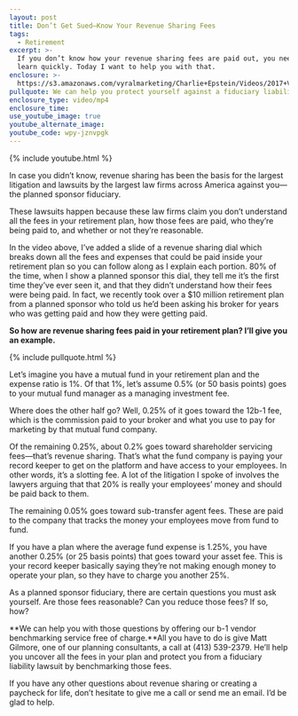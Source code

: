 ```yaml
---
layout: post
title: Don’t Get Sued—Know Your Revenue Sharing Fees
tags:
  - Retirement
excerpt: >-
  If you don’t know how your revenue sharing fees are paid out, you need to
  learn quickly. Today I want to help you with that.
enclosure: >-
  https://s3.amazonaws.com/vyralmarketing/Charlie+Epstein/Videos/2017+Videos/Automatic+Rebalancing+-+The+401K+Coach.mp4
pullquote: We can help you protect yourself against a fiduciary liability lawsuit.
enclosure_type: video/mp4
enclosure_time:
use_youtube_image: true
youtube_alternate_image:
youtube_code: wpy-jznvpgk
---
```



{% include youtube.html %}

In case you didn’t know, revenue sharing has been the basis for the largest litigation and lawsuits by the largest law firms across America against you—the planned sponsor fiduciary.

These lawsuits happen because these law firms claim you don’t understand all the fees in your retirement plan, how those fees are paid, who they’re being paid to, and whether or not they’re reasonable.

In the video above, I’ve added a slide of a revenue sharing dial which breaks down all the fees and expenses that could be paid inside your retirement plan so you can follow along as I explain each portion. 80% of the time, when I show a planned sponsor this dial, they tell me it’s the first time they’ve ever seen it, and that they didn’t understand how their fees were being paid. In fact, we recently took over a $10 million retirement plan from a planned sponsor who told us he’d been asking his broker for years who was getting paid and how they were getting paid.

**So how are revenue sharing fees paid in your retirement plan? I’ll give you an example.**

{% include<strong> </strong>pullquote.html %}

Let’s imagine you have a mutual fund in your retirement plan and the expense ratio is 1%. Of that 1%, let’s assume 0.5% (or 50 basis points) goes to your mutual fund manager as a managing investment fee.

Where does the other half go? Well, 0.25% of it goes toward the 12b-1 fee, which is the commission paid to your broker and what you use to pay for marketing by that mutual fund company.

Of the remaining 0.25%, about 0.2% goes toward shareholder servicing fees—that’s revenue sharing. That’s what the fund company is paying your record keeper to get on the platform and have access to your employees. In other words, it’s a slotting fee. A lot of the litigation I spoke of involves the lawyers arguing that that 20% is really your employees’ money and should be paid back to them.

The remaining 0.05% goes toward sub-transfer agent fees. These are paid to the company that tracks the money your employees move from fund to fund.

If you have a plan where the average fund expense is 1.25%, you have another 0.25% (or 25 basis points) that goes toward your asset fee. This is your record keeper basically saying they’re not making enough money to operate your plan, so they have to charge you another 25%.

As a planned sponsor fiduciary, there are certain questions you must ask yourself. Are those fees reasonable? Can you reduce those fees? If so, how?

**We can help you with those questions by offering our b-1 vendor benchmarking service free of charge.**All you have to do is give Matt Gilmore, one of our planning consultants, a call at (413) 539-2379. He’ll help you uncover all the fees in your plan and protect you from a fiduciary liability lawsuit by benchmarking those fees.

If you have any other questions about revenue sharing or creating a paycheck for life, don’t hesitate to give me a call or send me an email. I’d be glad to help.